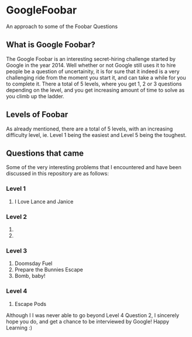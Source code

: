 # GoogleFoobar
An approach to some of the Foobar Questions

## What is Google Foobar?
The Google Foobar is an interesting secret-hiring challenge started by Google in the year 2014. Well whether or not Google still uses it to hire people be a question of uncertainity, it is for sure that it indeed is a very challenging ride from the moment you start it, and can take a while for you to complete it. There a total of 5 levels, where you get 1, 2 or 3 questions depending on the level, and you get increasing amount of time to solve as you climb up the ladder. 

## Levels of Foobar
As already mentioned, there are a total of 5 levels, with an increasing difficulty level, ie. Level 1 being the easiest and Level 5 being the toughest.

## Questions that came
Some of the very interesting problems that I encountered and have been discussed in this repository are as follows:

### Level 1
1. I Love Lance and Janice
### Level 2
1. 
2.
### Level 3
1. Doomsday Fuel
2. Prepare the Bunnies Escape
3. Bomb, baby!
### Level 4
1. Escape Pods

Although I I was never able to go beyond Level 4 Question 2, I sincerely hope you do, and get a chance to be interviewed by Google! Happy Learning :)
